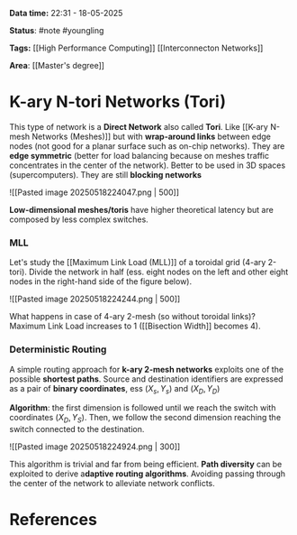 **Data time:** 22:31 - 18-05-2025

**Status**: #note #youngling 

**Tags:** [[High Performance Computing]] [[Interconnecton Networks]]

**Area**: [[Master's degree]]
# K-ary N-tori Networks (Tori)

This type of network is a **Direct Network** also called **Tori**. Like [[K-ary N-mesh Networks (Meshes)]] but with **wrap-around links** between edge nodes (not good for a planar surface such as on-chip networks). They are **edge symmetric** (better for load balancing because on meshes traffic concentrates in the center of the network). Better to be used in 3D spaces (supercomputers). They are still **blocking networks**

![[Pasted image 20250518224047.png | 500]]

**Low-dimensional meshes/toris** have higher theoretical latency but are composed by less complex switches.

### MLL
Let's study the [[Maximum Link Load (MLL)]] of a toroidal grid (4-ary 2-tori). Divide the network in half (ess. eight nodes on the left and other eight nodes in the right-hand side of the figure below).

![[Pasted image 20250518224244.png | 500]]

What happens in case of 4-ary 2-mesh (so without toroidal links)? Maximum Link Load increases to 1 ([[Bisection Width]] becomes 4).

### Deterministic Routing
A simple routing approach for **k-ary 2-mesh networks** exploits one of the possible **shortest paths**. Source and destination identifiers are expressed as a pair of **binary coordinates**, ess $(X_s, Y_s)$ and $(X_D, Y_D)$

**Algorithm**: the first dimension is followed until we reach the switch with coordinates  $(X_D, Y_S)$. Then, we follow the second dimension reaching the switch connected to the destination.

![[Pasted image 20250518224924.png | 300]]

This algorithm is trivial and far from being efficient. **Path diversity** can be exploited to derive a**daptive routing algorithms**. Avoiding passing through the center of the network to alleviate network conflicts.

# References